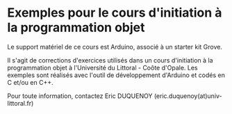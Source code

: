 # Exemples pour le cours d'initiation à la programmation objet

Le support matériel de ce cours est Arduino, associé à un starter kit Grove.

Il s'agit de corrections d'exercices utilisés dans un cours d'initiation à la programmation objet à l'Université du Littoral - Coôte d'Opale. Les exemples sont réalisés avec l'outil de développement d'Arduino et codés en C et/ou en C++.

Pour toute information, contactez Eric DUQUENOY (eric.duquenoy(at)univ-littoral.fr) 
